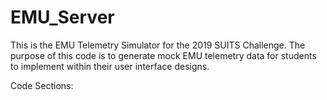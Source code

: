 # EMU_Server
This is the EMU Telemetry Simulator for the 2019 SUITS Challenge. The purpose of this code is to generate mock EMU telemetry data for
students to implement within their user interface designs.

Code Sections: 

